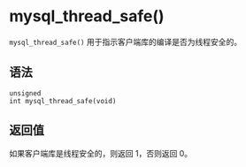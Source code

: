 mysql_thread_safe() 
========================================

`mysql_thread_safe()` 用于指示客户端库的编译是否为线程安全的。

语法 
-----------------------

```unknow
unsigned
int mysql_thread_safe(void)
```



返回值 
------------------------

如果客户端库是线程安全的，则返回 1，否则返回 0。
